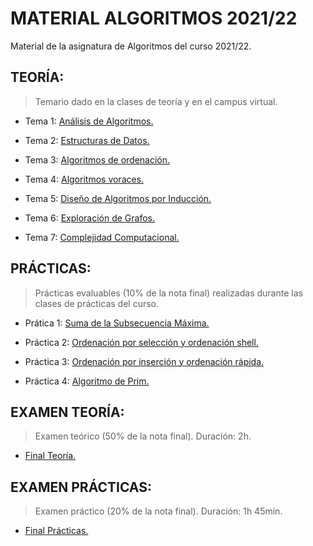 # MATERIAL ALGORITMOS 2021/22

Material de la asignatura de Algoritmos del curso 2021/22.

## TEORÍA:
> Temario dado en la clases de teoría y en el campus virtual.

- Tema 1: [Análisis de Algoritmos.](./TEORIA/T1)

- Tema 2: [Estructuras de Datos.](./TEORIA/T2)

- Tema 3: [Algoritmos de ordenación.](./TEORIA/T3)

- Tema 4: [Algoritmos voraces.](./TEORIA/T4)

- Tema 5: [Diseño de Algoritmos por Inducción.](./TEORIA/T5)

- Tema 6: [Exploración de Grafos.](./TEORIA/T6)

- Tema 7: [Complejidad Computacional.](./TEORIA/T7)


## PRÁCTICAS:
> Prácticas evaluables (10% de la nota final) realizadas durante las clases de prácticas del curso.

- Prática 1: [Suma de la Subsecuencia Máxima.](./PRACTICAS/P1)

- Práctica 2: [Ordenación por selección y ordenación shell.](./PRACTICAS/P2)

- Práctica 3: [Ordenación por inserción y ordenación rápida.](./PRACTICAS/P3)

- Práctica 4: [Algoritmo de Prim.](./PRACTICAS/P4)

## EXAMEN TEORÍA:
> Examen teórico (50% de la nota final). Duración: 2h.

- [Final Teoría.](./TEORIA-FINAL)

## EXAMEN PRÁCTICAS:
> Examen práctico (20% de la nota final). Duración: 1h 45min.

- [Final Prácticas.](./PRACTICA-FINAL)
